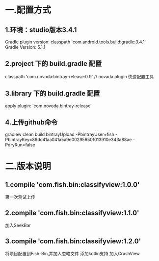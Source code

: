 # 一.配置方式
## 1.环境：studio版本3.4.1
   Gradle plugin version: classpath 'com.android.tools.build:gradle:3.4.1'
   Gradle Version: 5.1.1
## 2.project 下的 build.gradle 配置
   classpath 'com.novoda:bintray-release:0.9'    // novada plugin 快速配置工具
## 3.library 下的 build.gradle 配置
   apply plugin: 'com.novoda.bintray-release'
## 4.上传github命令
   gradlew clean build bintrayUpload -PbintrayUser=fish -PbintrayKey=86dc41aa041a5a9e00295650f013910e343a88ae -PdryRun=false

# 二.版本说明
## 1.compile 'com.fish.bin:classifyview:1.0.0'
   第一次测试上传
## 2.compile 'com.fish.bin:classifyview:1.1.0'
   加入SeekBar
## 3.compile 'com.fish.bin:classifyview:1.2.0'
   将项目配置到Fish-Bin,并加入忽略文件
   添加kotlin支持
   加入CrashView

